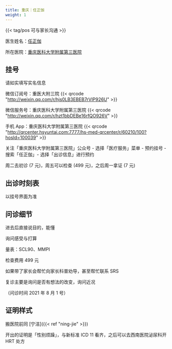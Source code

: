 ```yaml
---
title: 重庆｜任正伽
weight: 1
---
```


{{< tag/pos 可与家长沟通 >}}

医生姓名：[任正伽](https://www.haodf.com/doctor/5630749638.html)

所在医院：[重庆医科大学附属第三医院](https://amap.com/place/B0FFGPSPQC)

## 挂号

请如实填写实名信息

微信订阅号：重医大附三院
{{< qrcode "http://weixin.qq.com/r/hjs0LB3EBEB7rVlP926U" >}}

微信服务号：重庆医科大学附属第三医院
{{< qrcode "http://weixin.qq.com/r/hzt1bbDEBe16rfQO926V" >}}

手机 App：重庆医科大学附属第三医院
{{< qrcode "http://qrcenter.hsyuntai.com:7777/hs-med-qrcenter/r/60210/100?hosId=100039" >}}

关注「重庆医科大学附属第三医院」公众号 - 选择「医疗服务」菜单 - 预约挂号 - 搜索「任正伽」- 选择「出诊信息」进行预约

周二去初诊 (7 元)，周五可以检查 (499 元)，之后周一拿证 (7 元)

## 出诊时刻表

以挂号界面为准

## 问诊细节

进去后直接说目的，能懂

询问感受与打算

量表：SCL90、MMPI

检查费用 499 元

如果带了家长会帮忙向家长科普劝导，甚至帮忙联系 SRS

复诊主要是询问是否有想法的改变，询问近况

（问诊时间 2021 年 8 月 1 号）

## 证明样式

搬医院前同 [宁洁]({{< ref "ning-jie" >}})

开出的证明是「性别烦躁」，与新标准 ICD 11 看齐，之后可以去西南医院泌尿科开 HRT 处方
